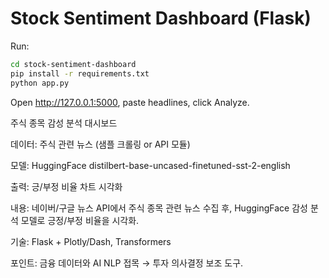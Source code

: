 # Stock Sentiment Dashboard (Flask)
Run:
```bash
cd stock-sentiment-dashboard
pip install -r requirements.txt
python app.py
```
Open http://127.0.0.1:5000, paste headlines, click Analyze.

주식 종목 감성 분석 대시보드

데이터: 주식 관련 뉴스 (샘플 크롤링 or API 모듈)

모델: HuggingFace distilbert-base-uncased-finetuned-sst-2-english

출력: 긍/부정 비율 차트 시각화

내용: 네이버/구글 뉴스 API에서 주식 종목 관련 뉴스 수집 후, HuggingFace 감성 분석 모델로 긍정/부정 비율을 시각화.

기술: Flask + Plotly/Dash, Transformers

포인트: 금융 데이터와 AI NLP 접목 → 투자 의사결정 보조 도구.
